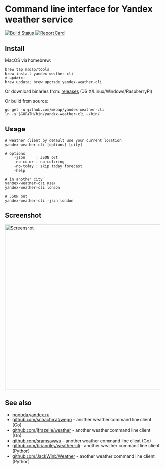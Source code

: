 Command line interface for Yandex weather service
=================================================

[![Build Status](https://travis-ci.org/msoap/yandex-weather-cli.svg?branch=master)](https://travis-ci.org/msoap/yandex-weather-cli)
[![Report Card](http://goreportcard.com/badge/github.com/msoap/yandex-weather-cli)](http://goreportcard.com/report/github.com/msoap/yandex-weather-cli)

Install
-------------------

MacOS via homebrew:

    brew tap msoap/tools
    brew install yandex-weather-cli
    # update:
    brew update; brew upgrade yandex-weather-cli

Or download binaries from: [releases](https://github.com/msoap/yandex-weather-cli/releases) (OS X/Linux/Windows/RaspberryPi)

Or build from source:

    go get -u github.com/msoap/yandex-weather-cli
    ln -s $GOPATH/bin/yandex-weather-cli ~/bin/

Usage
-----

    # weather client by default use your current location
    yandex-weather-cli [options] [city]

    # options
        -json     : JSON out
        -no-color : no coloring
        -no-today : skip today forecast
        -help

    # in another city
    yandex-weather-cli kiev
    yandex-weather-cli london

    # JSON out
    yandex-weather-cli -json london

Screenshot
----------
<img src="https://raw.githubusercontent.com/msoap/yandex-weather-cli/misc/img/yandex-weather.go.2015-12-28.0.screenshot.png" align="center" alt="Screenshot" height="539" width="764">

See also
--------

  * [pogoda.yandex.ru](https://pogoda.yandex.ru/)
  * [github.com/schachmat/wego](https://github.com/schachmat/wego) - another weather command line client (Go)
  * [github.com/jfrazelle/weather](https://github.com/jfrazelle/weather) - another weather command line client (Go)
  * [github.com/sramsay/wu](https://github.com/sramsay/wu) - another weather command line client (Go)
  * [github.com/brianriley/weather-cli](https://github.com/brianriley/weather-cli) - another weather command line client (Python)
  * [github.com/JackWink/Weather](https://github.com/JackWink/Weather) - another weather command line client (Python)
